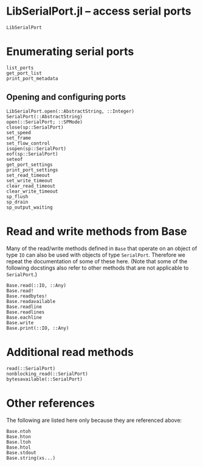 # LibSerialPort.jl – access serial ports

```@docs
LibSerialPort
```

# Enumerating serial ports

```@docs
list_ports
get_port_list
print_port_metadata
```

## Opening and configuring ports

```@docs
LibSerialPort.open(::AbstractString, ::Integer)
SerialPort(::AbstractString)
open(::SerialPort; ::SPMode)
close(sp::SerialPort)
set_speed
set_frame
set_flow_control
isopen(sp::SerialPort)
eof(sp::SerialPort)
seteof
get_port_settings
print_port_settings
set_read_timeout
set_write_timeout
clear_read_timeout
clear_write_timeout
sp_flush
sp_drain
sp_output_waiting
```

# Read and write methods from Base

Many of the read/write methods defined in `Base` that operate on an
object of type `IO` can also be used with objects of type
`SerialPort`. Therefore we repeat the documentation of some of these
here. (Note that some of the following docstings also refer to other
methods that are not applicable to `SerialPort`.)

```@docs
Base.read(::IO, ::Any)
Base.read!
Base.readbytes!
Base.readavailable
Base.readline
Base.readlines
Base.eachline
Base.write
Base.print(::IO, ::Any)
```

# Additional read methods

```@docs
read(::SerialPort)
nonblocking_read(::SerialPort)
bytesavailable(::SerialPort)
```

# Other references

The following are listed here only because they are referenced above:

```@docs
Base.ntoh
Base.hton
Base.ltoh
Base.htol
Base.stdout
Base.string(xs...)
```

